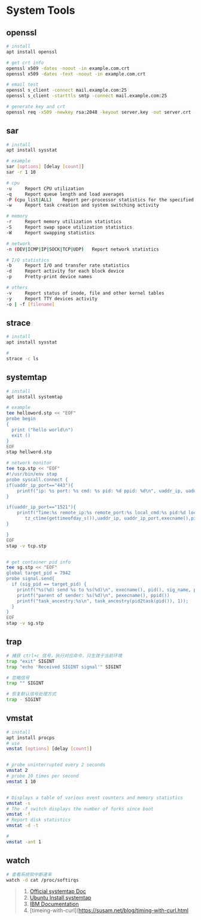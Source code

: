 # System Tools
## openssl
```bash
# install 
apt install openssl

# get crt info
openssl x509 -dates -noout -in example.com.crt
openssl x509 -dates -text -noout -in example.com.crt

# email test
openssl s_client -connect mail.example.com:25
openssl s_client -starttls smtp -connect mail.example.com:25

# generate key and crt
openssl req -x509 -newkey rsa:2048 -keyout server.key -out server.crt -days 3650 -nodes -subj "/C=HK/ST=HK/L=HK/O=Example Inc/OU=IT/CN=*.example.com"

```

## sar
```bash
# install 
apt install sysstat

# example
sar [options] [delay [count]]
sar -r 1 10

# cpu 
-u     Report CPU utilization
-q     Report queue length and load averages
-P (cpu_list|ALL)    Report per-processor statistics for the specified processor or processors
-w     Report task creation and system switching activity

# memory
-r     Report memory utilization statistics
-S     Report swap space utilization statistics
-W     Report swapping statistics

# network 
-n (DEV|ICMP|IP|SOCK|TCP|UDP)   Report network statistics

# I/O statistics
-b     Report I/O and transfer rate statistics
-d     Report activity for each block device 
-p     Pretty-print device names

# others
-v     Report status of inode, file and other kernel tables
-y     Report TTY devices activity
-o | -f [filename]

```

## strace
```bash
# install 
apt install sysstat

#
strace -c ls

```

## systemtap
```bash
# install
apt install systemtap

# example 
tee helloword.stp << "EOF"
probe begin
{
  print ("hello world\n")
  exit ()
}
EOF
stap hellword.stp

# network monitor
tee tcp.stp << "EOF"
#!/usr/bin/env stap
probe syscall.connect {
if(uaddr_ip_port=="443"){
    printf("ip: %s port: %s cmd: %s pid: %d ppid: %d\n", uaddr_ip, uaddr_ip_port, execname(), pid(), ppid())
}

if(uaddr_ip_port=="1521"){
    printf("Time:%s remote_ip:%s remote_port:%s local_cmd:%s pid:%d local_pcmd:%s ppid:%d euid:%d egid:%d env_PWD:%s  \n",
       tz_ctime(gettimeofday_s()),uaddr_ip, uaddr_ip_port,execname(),pid(),pexecname(),ppid(),euid(),egid(),env_var("PWD"))
}

}
EOF
stap -v tcp.stp


# get container pid info
tee sg.stp << "EOF"
global target_pid = 7942
probe signal.send{
  if (sig_pid == target_pid) {
    printf("%s(%d) send %s to %s(%d)\n", execname(), pid(), sig_name, pid_name, sig_pid);
    printf("parent of sender: %s(%d)\n", pexecname(), ppid())
    printf("task_ancestry:%s\n", task_ancestry(pid2task(pid()), 1));
  }
}
EOF
stap -v sg.stp

```

## trap
```bash
# 捕获 ctrl+c 信号，执行对应命令，只生效于当前环境
trap "exit" SIGINT
trap "echo 'Received SIGINT signal'" SIGINT

# 忽略信号
trap "" SIGINT

# 恢复默认信号处理方式
trap - SIGINT


```

## vmstat
```bash
# install
apt install procps
# use
vmstat [options] [delay [count]]


# probe uninterrupted every 2 seconds
vmstat 2
# probe 10 times per second
vmstat 1 10


# Displays a table of various event counters and memory statistics
vmstat -s
# The -f switch displays the number of forks since boot
vmstat -f
# Report disk statistics
vmstat -d -t 

# 
vmstat -ant 1
```

## watch
```bash
# 查看系统软中断速率
watch -d cat /proc/softirqs
```


> 1. [Official systemtap Doc](https://sourceware.org/systemtap/documentation.html)
> 2. [Ubuntu Install systemtap](https://wiki.ubuntu.com/Kernel/Systemtap#Systemtap_Installation)
> 3. [IBM Documentation](https://www.ibm.com/docs/zh/power9/9080-M9S?topic=commands-vmstat-command)
> 4. [timeing-with-curl](https://susam.net/blog/timing-with-curl.html
